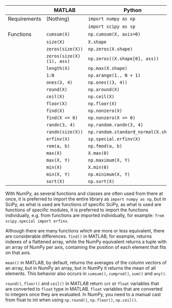 |              | MATLAB                      | Python                               |
|--------------|-----------------------------|--------------------------------------|
| Requirements | (Nothing)                   | `import numpy as np`                 |
|              |                             | `import scipy as sp`                 |
| Functions    | `cumsum(X)`                 | `np.cumsum(X, axis=0)`               |
|              | `size(X)`                   | `X.shape`                            |
|              | `zeros(size(X))`            | `np.zeros(X.shape)`                  |
|              | `zeros(size(X)(1), ass)`    | `np.zeros((X.shape[0], ass))`        |
|              | `length(X)`                 | `np.max(X.shape)`                    |
|              | `1:N`                       | `np.arange(1., N + 1)`               |
|              | `ones(3, 4)`                | `np.ones((3, 4))`                    |
|              | `round(X)`                  | `np.around(X)`                       |
|              | `ceil(X)`                   | `np.ceil(X)`                         |
|              | `floor(X)`                  | `np.floor(X)`                        | 
|              | `find(X)`                   | `np.nonzero(X)`                      |
|              | `find(X <= 0)`              | `np.nonzero(X <= 0)`                 |
|              | `randn(3, 4)`               | `np.random.randn(3, 4)`              |
|              | `randn(size(X))`            | `np.random.standard_normal(X.shape)` |
|              | `erfinv(X)`                 | `sp.special.erfinv(X)`               |
|              | `rem(a, b)`                 | `np.fmod(a, b)`                      |
|              | `max(X)`                    | `X.max(0)`                           |
|              | `max(X, Y)`                 | `np.maximum(X, Y)`                   |
|              | `min(X)`                    | `X.min(0)`                           |
|              | `min(X, Y)`                 | `np.minimum(X, Y)`                   |
|              | `sort(X)`                   | `np.sort(X)`                         |

With NumPy, as several functions and classes are often used from there at once,
it is preferred to import the entire library as `import numpy as np`, but in
SciPy, as what is used are functions of specific SciPy, as what is used are
functions of specific modules, it is preferred to import the functions
individually, e.g. from functions are imported individually, for example: `from
scipy.special import erfinv`.

Although there are many functions which are more or less equivalent, there are
considerable differences. `find()` in MATLAB, for example, returns indexes of a
flattened array, while the NumPy equivalent returns a tuple with an array of
NumPy per axis, containing the position of each element that fits on that axis.

`mean()` in MATLAB, by default, returns the averages of the column vectors of an
array, but in NumPy an array, but in NumPy it returns the mean of all elements.
This behavior also occurs in `cumsum()`, `cumprod()`, `sum()` and `any()`.

`round()`, `floor()` and `ceil()` in MATLAB return `int` or `float` variables
that are converted to `float` type in MATLAB. `float` variables that are
converted to integers once they are evaluated. In NumPy, you need to a manual
cast from float to int when using `np.round()`, `np.floor()`, `np.ceil()`.
